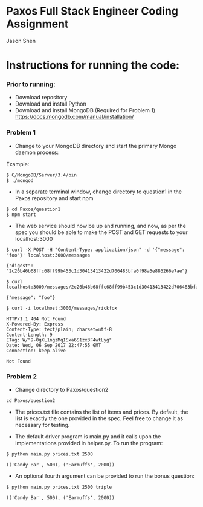 # Paxos Full Stack Engineer Coding Assignment
Jason Shen



# Instructions for running the code:

### Prior to running:

* Download repository
* Download and install Python
* Download and install MongoDB (Required for Problem 1)
  https://docs.mongodb.com/manual/installation/

### Problem 1

* Change to your MongoDB directory and start the primary Mongo daemon process:

Example:

``` 
$ C/MongoDB/Server/3.4/bin
$ ./mongod
```
* In a separate terminal window, change directory to question1 in the Paxos repository and start npm

```
$ cd Paxos/question1
$ npm start
```
* The web service should now be up and running, and now, as per the spec you should be able to make the POST and GET requests to your localhost:3000

``` 
$ curl -X POST -H "Content-Type: application/json" -d '{"message": "foo"}' localhost:3000/messages

{"digest": "2c26b46b68ffc68ff99b453c1d30413413422d706483bfa0f98a5e886266e7ae"}
```

```
$ curl localhost:3000/messages/2c26b46b68ffc68ff99b453c1d30413413422d706483bfa0f98a5e886266e7ae

{"message": "foo"}
```

```
$ curl -i localhost:3000/messages/rickfox

HTTP/1.1 404 Not Found
X-Powered-By: Express
Content-Type: text/plain; charset=utf-8
Content-Length: 9
ETag: W/"9-0gXL1ngzMqISxa6S1zx3F4wtLyg"
Date: Wed, 06 Sep 2017 22:47:55 GMT
Connection: keep-alive

Not Found
```

### Problem 2

* Change directory to Paxos/question2

```
cd Paxos/question2
```
* The prices.txt file contains the list of items and prices. By default, the list is exactly the one provided in the spec. Feel free to change it as necessary for testing.

* The default driver program is main.py and it calls upon the implementations provided in helper.py. To run the program:

``` 
$ python main.py prices.txt 2500

(('Candy Bar', 500), ('Earmuffs', 2000))
```

* An optional fourth argument can be provided to run the bonus question:
``` 
$ python main.py prices.txt 2500 triple

(('Candy Bar', 500), ('Earmuffs', 2000))
```


